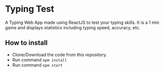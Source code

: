 # Typing Test

A Typing Web App made using ReactJS to test your typing skills. It is a 1 min game and displays statistics including typing speed, accuracy, etc.

## How to install

- Clone/Download the code from this repository.
- Run command `npm install`
- Run command `npm start`
